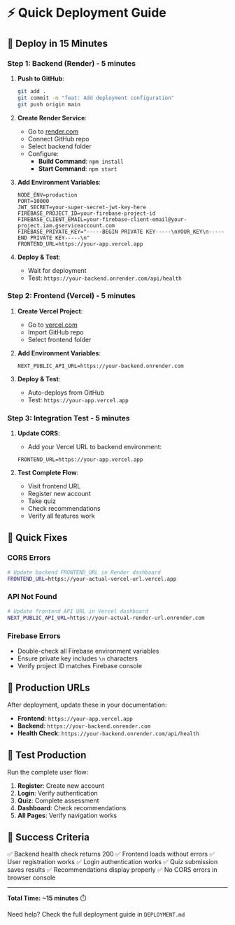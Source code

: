 # ⚡ Quick Deployment Guide

## 🎯 Deploy in 15 Minutes

### Step 1: Backend (Render) - 5 minutes
1. **Push to GitHub**:
   ```bash
   git add .
   git commit -m "feat: Add deployment configuration"
   git push origin main
   ```

2. **Create Render Service**:
   - Go to [render.com](https://render.com)
   - Connect GitHub repo
   - Select backend folder
   - Configure:
     - **Build Command**: `npm install`
     - **Start Command**: `npm start`

3. **Add Environment Variables**:
   ```env
   NODE_ENV=production
   PORT=10000
   JWT_SECRET=your-super-secret-jwt-key-here
   FIREBASE_PROJECT_ID=your-firebase-project-id
   FIREBASE_CLIENT_EMAIL=your-firebase-client-email@your-project.iam.gserviceaccount.com
   FIREBASE_PRIVATE_KEY="-----BEGIN PRIVATE KEY-----\nYOUR_KEY\n-----END PRIVATE KEY-----\n"
   FRONTEND_URL=https://your-app.vercel.app
   ```

4. **Deploy & Test**:
   - Wait for deployment
   - Test: `https://your-backend.onrender.com/api/health`

### Step 2: Frontend (Vercel) - 5 minutes
1. **Create Vercel Project**:
   - Go to [vercel.com](https://vercel.com)
   - Import GitHub repo
   - Select frontend folder

2. **Add Environment Variables**:
   ```env
   NEXT_PUBLIC_API_URL=https://your-backend.onrender.com
   ```

3. **Deploy & Test**:
   - Auto-deploys from GitHub
   - Test: `https://your-app.vercel.app`

### Step 3: Integration Test - 5 minutes
1. **Update CORS**:
   - Add your Vercel URL to backend environment:
   ```env
   FRONTEND_URL=https://your-app.vercel.app
   ```

2. **Test Complete Flow**:
   - Visit frontend URL
   - Register new account
   - Take quiz
   - Check recommendations
   - Verify all features work

## 🔧 Quick Fixes

### CORS Errors
```bash
# Update backend FRONTEND_URL in Render dashboard
FRONTEND_URL=https://your-actual-vercel-url.vercel.app
```

### API Not Found
```bash
# Update frontend API URL in Vercel dashboard
NEXT_PUBLIC_API_URL=https://your-actual-render-url.onrender.com
```

### Firebase Errors
- Double-check all Firebase environment variables
- Ensure private key includes `\n` characters
- Verify project ID matches Firebase console

## 🚀 Production URLs

After deployment, update these in your documentation:
- **Frontend**: `https://your-app.vercel.app`
- **Backend**: `https://your-backend.onrender.com`
- **Health Check**: `https://your-backend.onrender.com/api/health`

## 📱 Test Production

Run the complete user flow:
1. **Register**: Create new account
2. **Login**: Verify authentication
3. **Quiz**: Complete assessment
4. **Dashboard**: Check recommendations
5. **All Pages**: Verify navigation works

## 🎯 Success Criteria

✅ Backend health check returns 200
✅ Frontend loads without errors
✅ User registration works
✅ Login authentication works
✅ Quiz submission saves results
✅ Recommendations display properly
✅ No CORS errors in browser console

---

**Total Time: ~15 minutes** ⏱️

Need help? Check the full deployment guide in `DEPLOYMENT.md`